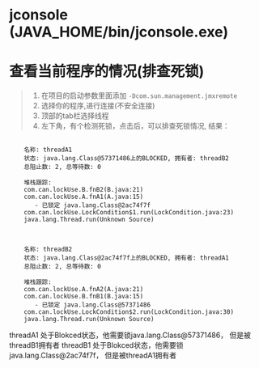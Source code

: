 # jconsole (JAVA_HOME/bin/jconsole.exe)

# 查看当前程序的情况(排查死锁)
>1. 在项目的启动参数里面添加 `-Dcom.sun.management.jmxremote`
>2. 选择你的程序,进行连接(不安全连接)
>3. 顶部的tab栏选择线程
>4. 左下角，有个检测死锁，点击后，可以排查死锁情况, 结果：
```

	名称: threadA1
	状态: java.lang.Class@57371486上的BLOCKED, 拥有者: threadB2
	总阻止数: 2, 总等待数: 0

	堆栈跟踪: 
	com.can.lockUse.B.fnB2(B.java:21)
	com.can.lockUse.A.fnA1(A.java:15)
	   - 已锁定 java.lang.Class@2ac74f7f
	com.can.lockUse.LockCondition$1.run(LockCondition.java:23)
	java.lang.Thread.run(Unknown Source)



	名称: threadB2
	状态: java.lang.Class@2ac74f7f上的BLOCKED, 拥有者: threadA1
	总阻止数: 2, 总等待数: 0

	堆栈跟踪: 
	com.can.lockUse.A.fnA2(A.java:21)
	com.can.lockUse.B.fnB1(B.java:15)
	   - 已锁定 java.lang.Class@57371486
	com.can.lockUse.LockCondition$2.run(LockCondition.java:30)
	java.lang.Thread.run(Unknown Source)
```
threadA1 处于Blokced状态，他需要锁java.lang.Class@57371486， 但是被threadB1拥有者
threadB1 处于Blokced状态，他需要锁java.lang.Class@2ac74f7f， 但是被threadA1拥有者